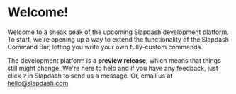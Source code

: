 # Welcome!

Welcome to a sneak peak of the upcoming Slapdash development platform. To start, we're opening up a way to extend the functionality of the Slapdash Command Bar, letting you write your own fully-custom commands.

The development platform is a **preview release**, which means that things still might change. We're here to help and if you have any feedback, just click `?` in Slapdash to send us a message. Or, email us at [hello@slapdash.com](mailto:hello@slapdash.com)

